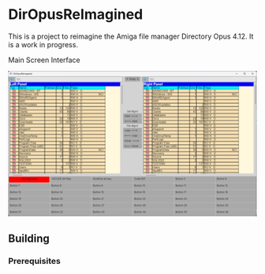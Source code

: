 # DirOpusReImagined

This is a project to reimagine the Amiga file manager Directory Opus 4.12. 
It is a work in progress.

Main Screen Interface

![Screenshot](https://github.com/Harlock123/DirOpusReImagined/blob/master/Images/MainScreen1.jpg)


## Building

### Prerequisites


